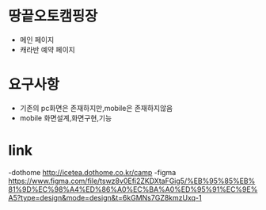 # 땅끝오토캠핑장
- 메인 페이지
- 캐라반 예약 페이지

# 요구사항
- 기존의 pc화면은 존재하지만,mobile은 존재하지않음
- mobile 화면설계,화면구현,기능

# link
-dothome
http://icetea.dothome.co.kr/camp
-figma
https://www.figma.com/file/tswz8v0Efi2ZKDXtaFGig5/%EB%95%85%EB%81%9D%EC%98%A4%ED%86%A0%EC%BA%A0%ED%95%91%EC%9E%A5?type=design&mode=design&t=6kGMNs7GZ8kmzUxq-1
